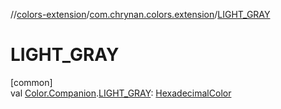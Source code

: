 //[colors-extension](../../index.md)/[com.chrynan.colors.extension](index.md)/[LIGHT_GRAY](-l-i-g-h-t_-g-r-a-y.md)

# LIGHT_GRAY

[common]\
val [Color.Companion](../../../colors-core/colors-core/com.chrynan.colors/-color/-companion/index.md).[LIGHT_GRAY](-l-i-g-h-t_-g-r-a-y.md): [HexadecimalColor](../../../colors-core/colors-core/com.chrynan.colors/-hexadecimal-color/index.md)

